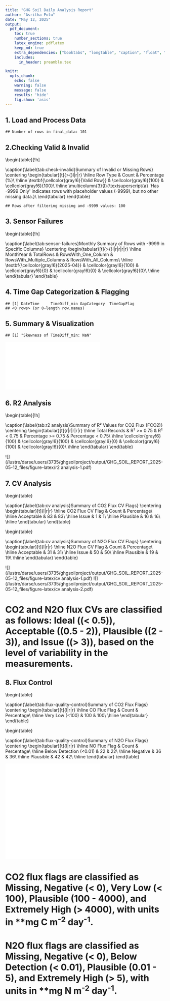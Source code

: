 ```yaml
---
title: "GHG Soil Daily Analysis Report"
author: "Asritha Polu"
date: "May 12, 2025"
output:
  pdf_document:
    toc: true
    number_sections: true
    latex_engine: pdflatex
    keep_md: true
    extra_dependencies: ["booktabs", "longtable", "caption", "float", "wrapfig", "colortbl", "xcolor", "multirow"]
    includes:
      in_header: preamble.tex

knitr:
  opts_chunk:
    echo: false     
    warning: false  
    message: false 
    results: 'hide' 
    fig.show: 'asis' 
---
```




## 1. Load and Process Data


```
## Number of rows in final_data: 101
```
## 2.Checking Valid & Invalid
\begin{table}[!h]

\caption{\label{tab:check-invalid}Summary of Invalid or Missing Rows}
\centering
\begin{tabular}[t]{>{}l|r|r}
\hline
Row Type & Count & Percentage (\%)\\
\hline
\textbf{\cellcolor{gray!6}{Valid Row}} & \cellcolor{gray!6}{100} & \cellcolor{gray!6}{100}\\
\hline
\multicolumn{3}{l}{\textsuperscript{a} 'Has -9999 Only' indicates rows with placeholder values (-9999), but no other missing data.}\\
\end{tabular}
\end{table}

```
## Rows after filtering missing and -9999 values: 100
```


## 3. Sensor Failures

\begin{table}[!h]

\caption{\label{tab:sensor-failures}Monthly Summary of Rows with -9999 in Specific Columns}
\centering
\begin{tabular}[t]{>{}l|r|r|r|r}
\hline
MonthYear & TotalRows & RowsWith\_One\_Column & RowsWith\_Multiple\_Columns & RowsWith\_All\_Columns\\
\hline
\textbf{\cellcolor{gray!6}{2025-04}} & \cellcolor{gray!6}{100} & \cellcolor{gray!6}{0} & \cellcolor{gray!6}{0} & \cellcolor{gray!6}{0}\\
\hline
\end{tabular}
\end{table}

## 4. Time Gap Categorization & Flagging

```
## [1] DateTime     TimeDiff_min GapCategory  TimeGapFlag 
## <0 rows> (or 0-length row.names)
```

## 5. Summary & Visualization


```
## [1] "Skewness of TimeDiff_min: NaN"
```

![](/lustre/darse/users/3735/ghgsoilproject/output/GHG_SOIL_REPORT_2025-05-12_files/figure-latex/summary-1.pdf)<!-- --> 


## 6. R2 Analysis 
\begin{table}[!h]

\caption{\label{tab:r2 analysis}Summary of R² Values for CO2 Flux (FCO2)}
\centering
\begin{tabular}[t]{r|r|r|r|r}
\hline
Total Records & R² >= 0.75 & R² < 0.75 & Percentage >= 0.75 & Percentage < 0.75\\
\hline
\cellcolor{gray!6}{100} & \cellcolor{gray!6}{100} & \cellcolor{gray!6}{0} & \cellcolor{gray!6}{100} & \cellcolor{gray!6}{0}\\
\hline
\end{tabular}
\end{table}

![](/lustre/darse/users/3735/ghgsoilproject/output/GHG_SOIL_REPORT_2025-05-12_files/figure-latex/r2 analysis-1.pdf)<!-- --> 
## 7. CV Analysis 

\begin{table}

\caption{\label{tab:cv analysis}Summary of CO2 Flux CV Flags}
\centering
\begin{tabular}[t]{l|r|r}
\hline
CO2 Flux CV Flag & Count & Percentage\\
\hline
Acceptable & 83 & 83\\
\hline
Issue & 1 & 1\\
\hline
Plausible & 16 & 16\\
\hline
\end{tabular}
\end{table}

\begin{table}

\caption{\label{tab:cv analysis}Summary of N2O Flux CV Flags}
\centering
\begin{tabular}[t]{l|r|r}
\hline
N2O Flux CV Flag & Count & Percentage\\
\hline
Acceptable & 31 & 31\\
\hline
Issue & 50 & 50\\
\hline
Plausible & 19 & 19\\
\hline
\end{tabular}
\end{table}

![](/lustre/darse/users/3735/ghgsoilproject/output/GHG_SOIL_REPORT_2025-05-12_files/figure-latex/cv analysis-1.pdf)<!-- --> ![](/lustre/darse/users/3735/ghgsoilproject/output/GHG_SOIL_REPORT_2025-05-12_files/figure-latex/cv analysis-2.pdf)<!-- --> 
# CO2 and N2O flux CVs are classified as follows: **Ideal** (\(< 0.5\)), **Acceptable** (\(0.5 - 2\)), **Plausible** (\(2 - 3\)), and **Issue** (\(> 3\)), based on the level of variability in the measurements.

## 8. Flux Control

\begin{table}

\caption{\label{tab:flux-quality-control}Summary of CO2 Flux Flags}
\centering
\begin{tabular}[t]{l|r|r}
\hline
CO Flux Flag & Count & Percentage\\
\hline
Very Low (<100) & 100 & 100\\
\hline
\end{tabular}
\end{table}

\begin{table}

\caption{\label{tab:flux-quality-control}Summary of N2O Flux Flags}
\centering
\begin{tabular}[t]{l|r|r}
\hline
NO Flux Flag & Count & Percentage\\
\hline
Below Detection (<0.01) & 22 & 22\\
\hline
Negative & 36 & 36\\
\hline
Plausible & 42 & 42\\
\hline
\end{tabular}
\end{table}

![](/lustre/darse/users/3735/ghgsoilproject/output/GHG_SOIL_REPORT_2025-05-12_files/figure-latex/flux-quality-control-1.pdf)<!-- --> ![](/lustre/darse/users/3735/ghgsoilproject/output/GHG_SOIL_REPORT_2025-05-12_files/figure-latex/flux-quality-control-2.pdf)<!-- --> 

# CO2 flux flags are classified as **Missing**, **Negative (< 0)**, **Very Low (< 100)**, **Plausible (100 - 4000)**, and **Extremely High (> 4000)**, with units in **mg C m<sup>-2</sup> day<sup>-1</sup>.  

# N2O flux flags are classified as **Missing**, **Negative (< 0)**, **Below Detection (< 0.01)**, **Plausible (0.01 - 5)**, and **Extremely High (> 5)**, with units in **mg N m<sup>-2</sup> day<sup>-1</sup>.




